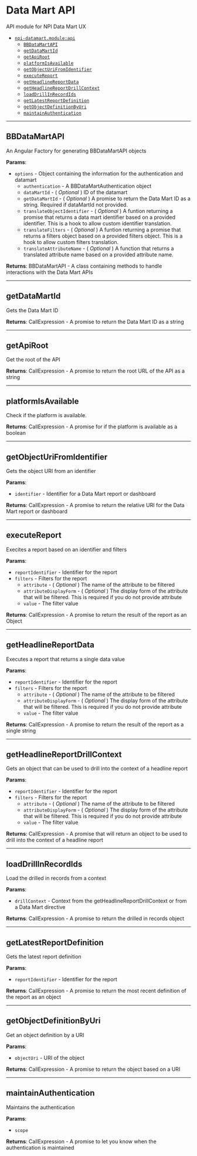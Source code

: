 <a id="npi-datamart.module:api"></a>

# Data Mart API
API module for NPI Data Mart UX

* [`npi-datamart.module:api`](#npi-datamart.module:api)
    * [`BBDataMartAPI`](#npi-datamart.module:api~BBDataMartAPI)
    * [`getDataMartId`](#npi-datamart.module:api~getDataMartId)
    * [`getApiRoot`](#npi-datamart.module:api~getApiRoot)
    * [`platformIsAvailable`](#npi-datamart.module:api~platformIsAvailable)
    * [`getObjectUriFromIdentifier`](#npi-datamart.module:api~getObjectUriFromIdentifier)
    * [`executeReport`](#npi-datamart.module:api~executeReport)
    * [`getHeadlineReportData`](#npi-datamart.module:api~getHeadlineReportData)
    * [`getHeadlineReportDrillContext`](#npi-datamart.module:api~getHeadlineReportDrillContext)
    * [`loadDrillInRecordIds`](#npi-datamart.module:api~loadDrillInRecordIds)
    * [`getLatestReportDefinition`](#npi-datamart.module:api~getLatestReportDefinition)
    * [`getObjectDefinitionByUri`](#npi-datamart.module:api~getObjectDefinitionByUri)
    * [`maintainAuthentication`](#npi-datamart.module:api~maintainAuthentication)
    

---
<a id="npi-datamart.module:api~BBDataMartAPI"></a>
## BBDataMartAPI
An Angular Factory for generating BBDataMartAPI objects

**Params**:
* `options` - Object containing the information for the authentication and datamart
    * `authentication` - A BBDataMartAuthentication object
    * `dataMartId` - ( _Optional_ ) ID of the datamart
    * `getDataMartId` - ( _Optional_ ) A promise to return the Data Mart ID as a string. Required if dataMartId not provided.
    * `translateObjectIdentifier` - ( _Optional_ ) A funtion returning a promise that returns a data mart identifier based on a provided identifier.  This is a hook to allow custom identifier translation.
    * `translateFilters` - ( _Optional_ ) A funtion returning a promise that returns a filters object based on a provided filters object.  This is a hook to allow custom filters translation.
    * `translateAttributeName` - ( _Optional_ ) A function that returns a translated attribute name based on a provided attribute name.

**Returns**:
    BBDataMartAPI - A class containing methods to handle interactions with the Data Mart APIs

---
<a id="npi-datamart.module:api~getDataMartId"></a>
## getDataMartId
Gets the Data Mart ID

**Returns**:
    CallExpression - A promise to return the Data Mart ID as a string

---
<a id="npi-datamart.module:api~getApiRoot"></a>
## getApiRoot
Get the root of the API

**Returns**:
    CallExpression - A promise to return the root URL of the API as a string

---
<a id="npi-datamart.module:api~platformIsAvailable"></a>
## platformIsAvailable
Check if the platform is available.

**Returns**:
    CallExpression - A promise for if the platform is available as a boolean

---
<a id="npi-datamart.module:api~getObjectUriFromIdentifier"></a>
## getObjectUriFromIdentifier
Gets the object URI from an identifier

**Params**:
* `identifier` - Identifier for a Data Mart report or dashboard

**Returns**:
    CallExpression - A promise to return the relative URI for the Data Mart report or dashboard

---
<a id="npi-datamart.module:api~executeReport"></a>
## executeReport
Execites a report based on an identifier and filters

**Params**:
* `reportIdentifier` - Identifier for the report
* `filters` - Filters for the report
    * `attribute` - ( _Optional_ ) The name of the attribute to be filtered
    * `attributeDisplayForm` - ( _Optional_ ) The display form of the attribute that will be filtered. This is required if you do not provide attribute
    * `value` - The filter value

**Returns**:
    CallExpression - A promise to return the result of the report as an Object

---
<a id="npi-datamart.module:api~getHeadlineReportData"></a>
## getHeadlineReportData
Executes a report that returns a single data value

**Params**:
* `reportIdentifier` - Identifier for the report
* `filters` - Filters for the report
    * `attribute` - ( _Optional_ ) The name of the attribute to be filtered
    * `attributeDisplayForm` - ( _Optional_ ) The display form of the attribute that will be filtered. This is required if you do not provide attribute
    * `value` - The filter value

**Returns**:
    CallExpression - A promise to return the result of the report as a single string

---
<a id="npi-datamart.module:api~getHeadlineReportDrillContext"></a>
## getHeadlineReportDrillContext
Gets an object that can be used to drill into the context of a headline report

**Params**:
* `reportIdentifier` - Identifier for the report
* `filters` - Filters for the report
    * `attribute` - ( _Optional_ ) The name of the attribute to be filtered
    * `attributeDisplayForm` - ( _Optional_ ) The display form of the attribute that will be filtered. This is required if you do not provide attribute
    * `value` - The filter value

**Returns**:
    CallExpression - A promise that will return an object to be used to drill into the context of a headline report

---
<a id="npi-datamart.module:api~loadDrillInRecordIds"></a>
## loadDrillInRecordIds
Load the drilled in records from a context

**Params**:
* `drillContext` - Context from the getHeadlineReportDrillContext or from a Data Mart directive

**Returns**:
    CallExpression - A promise to return the drilled in records object

---
<a id="npi-datamart.module:api~getLatestReportDefinition"></a>
## getLatestReportDefinition
Gets the latest report definition

**Params**:
* `reportIdentifier` - Identifier for the report

**Returns**:
    CallExpression - A promise to return the most recent definition of the report as an object

---
<a id="npi-datamart.module:api~getObjectDefinitionByUri"></a>
## getObjectDefinitionByUri
Get an object definition by a URI

**Params**:
* `objectUri` - URI of the object

**Returns**:
    CallExpression - A promise to return the object based on a URI

---
<a id="npi-datamart.module:api~maintainAuthentication"></a>
## maintainAuthentication
Maintains the authentication

**Params**:
* `scope`

**Returns**:
    CallExpression - A promise to let you know when the authentication is maintained